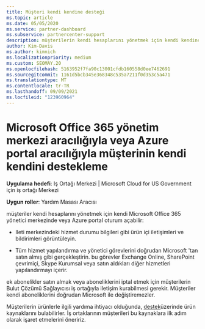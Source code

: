 ```yaml
---
title: Müşteri kendi kendine desteği
ms.topic: article
ms.date: 05/05/2020
ms.service: partner-dashboard
ms.subservice: partnercenter-support
description: müşterilerin kendi hesaplarını yönetmek için kendi kendine destek gerçekleştirebilecekleri ve Bulut Çözümü Sağlayıcısı iş ortağıyla iletişim kurabilmesi gereken zamanı öğrenin.
author: Kim-Davis
ms.author: kimnich
ms.localizationpriority: medium
ms.custom: SEOMAY.20
ms.openlocfilehash: 5163952f7fa90c13001cfdb160558d0ee7462691
ms.sourcegitcommit: 1161d5bcb345e368348c535a7211f0d353c5a471
ms.translationtype: MT
ms.contentlocale: tr-TR
ms.lasthandoff: 09/09/2021
ms.locfileid: "123960964"
---
```

# <a name="customer-self-support-through-microsoft-office-365-admin-center-or-through-the-azure-portal"></a>Microsoft Office 365 yönetim merkezi aracılığıyla veya Azure portal aracılığıyla müşterinin kendi kendini destekleme

**Uygulama hedefi**: Iş Ortağı Merkezi | Microsoft Cloud for US Government için iş ortağı Merkezi

**Uygun roller**: Yardım Masası Aracısı

müşteriler kendi hesaplarını yönetmek için kendi Microsoft Office 365 yönetici merkezinde veya Azure portal oturum açabilir:

- Ileti merkezindeki hizmet durumu bilgileri gibi ürün içi iletişimleri ve bildirimleri görüntüleyin.

- Tüm hizmet yapılandırma ve yönetici görevlerini doğrudan Microsoft 'tan satın almış gibi gerçekleştirin. bu görevler Exchange Online, SharePoint çevrimiçi, Skype Kurumsal veya satın aldıkları diğer hizmetleri yapılandırmayı içerir.

ek abonelikler satın almak veya aboneliklerini iptal etmek için müşterilerin Bulut Çözümü Sağlayıcısı iş ortağıyla iletişim kurabilmesi gerekir. Müşteriler kendi aboneliklerini doğrudan Microsoft ile değiştiremezler.

Müşterilerin ürünlerle ilgili yardıma ihtiyacı olduğunda, [destek](https://partnercenter.microsoft.com/partner/support)üzerinde ürün kaynaklarını bulabilirler. İş ortaklarının müşterileri bu kaynaklara ilk adım olarak işaret etmelerini öneririz.

 

 



